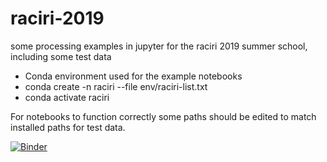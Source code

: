 # raciri-2019
some processing examples in jupyter for the raciri 2019 summer school, including some test data 
- Conda environment used for the example notebooks 
- conda create -n raciri --file env/raciri-list.txt
- conda activate raciri

For notebooks to function correctly some paths should be edited to match installed paths for test data. 

[![Binder](https://mybinder.org/badge_logo.svg)](https://mybinder.org/v2/gh/Jon-Taylor/raciri-2019/master?filepath=https%3A%2F%2Fgithub.com%2FJon-Taylor%2Fraciri-2019%2Fblob%2Fmaster%2FNotebooks-Raciri%2FJupyter_Mantid_Scipp_raciri2019.ipynb)
